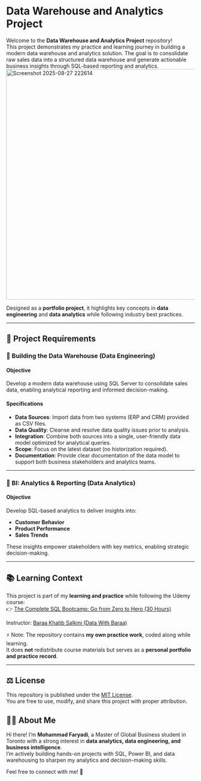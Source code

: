 # Data Warehouse and Analytics Project  

Welcome to the **Data Warehouse and Analytics Project** repository!  
This project demonstrates my practice and learning journey in building a modern data warehouse and analytics solution. The goal is to consolidate raw sales data into a structured data warehouse and generate actionable business insights through SQL-based reporting and analytics.  
<img width="1205" height="614" alt="Screenshot 2025-08-27 222614" src="https://github.com/user-attachments/assets/2815d08b-48c7-45cf-b362-2510c42e6cdb" />



Designed as a **portfolio project**, it highlights key concepts in **data engineering** and **data analytics** while following industry best practices.  

---

## 📌 Project Requirements  

### 🔹 Building the Data Warehouse (Data Engineering)  

#### Objective  
Develop a modern data warehouse using SQL Server to consolidate sales data, enabling analytical reporting and informed decision-making.  

#### Specifications  
- **Data Sources**: Import data from two systems (ERP and CRM) provided as CSV files.  
- **Data Quality**: Cleanse and resolve data quality issues prior to analysis.  
- **Integration**: Combine both sources into a single, user-friendly data model optimized for analytical queries.  
- **Scope**: Focus on the latest dataset (no historization required).  
- **Documentation**: Provide clear documentation of the data model to support both business stakeholders and analytics teams.  

---

### 🔹 BI: Analytics & Reporting (Data Analytics)  

#### Objective  
Develop SQL-based analytics to deliver insights into:  
- **Customer Behavior**  
- **Product Performance**  
- **Sales Trends**  

These insights empower stakeholders with key metrics, enabling strategic decision-making.  

---

## 📚 Learning Context  

This project is part of my **learning and practice** while following the Udemy course:  
👉 [The Complete SQL Bootcamp: Go from Zero to Hero (30 Hours)](https://www.udemy.com/course/the-complete-sql-bootcamp-30-hours-go-from-zero-to-hero/?couponCode=MT260825G1)  

Instructor: [Baraa Khatib Salkini (Data With Baraa)](https://www.udemy.com/user/baraa-khatib-salkini-2/)  

⚡ Note: The repository contains **my own practice work**, coded along while learning.  
It does **not** redistribute course materials but serves as a **personal portfolio and practice record**.  

---

## ⚖️ License  

This repository is published under the [MIT License](LICENSE).  
You are free to use, modify, and share this project with proper attribution.  



## 👨‍💻 About Me  

Hi there! I’m **Mohammad Faryadi**, a Master of Global Business student in Toronto with a strong interest in **data analytics, data engineering, and business intelligence**.  
I’m actively building hands-on projects with SQL, Power BI, and data warehousing to sharpen my analytics and decision-making skills.  

Feel free to connect with me! 🚀  
